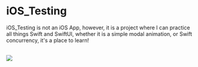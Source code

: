 # iOS_Testing

iOS_Testing is not an iOS App, however, it is a project where I can practice all things Swift and SwiftUI, whether it is a simple modal animation, or Swift concurrency, it's a place to learn!

<br>

<img src='https://img.shields.io/badge/Swift-FA7343?style=for-the-badge&logo=swift&logoColor=white'>

